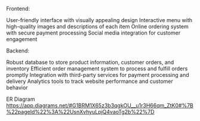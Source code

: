 Frontend:

User-friendly interface with visually appealing design
Interactive menu with high-quality images and descriptions of each item
Online ordering system with secure payment processing
Social media integration for customer engagement

Backend:

Robust database to store product information, customer orders, and inventory
Efficient order management system to process and fulfill orders promptly
Integration with third-party services for payment processing and delivery
Analytics tools to track website performance and customer behavior

ER Diagram
https://app.diagrams.net/#G1BRM1X65z3b3qgkOU__u1r3H66qm_ZtK0#%7B%22pageId%22%3A%22UsnXvhyuLpjQ4vaoTg2b%22%7D
